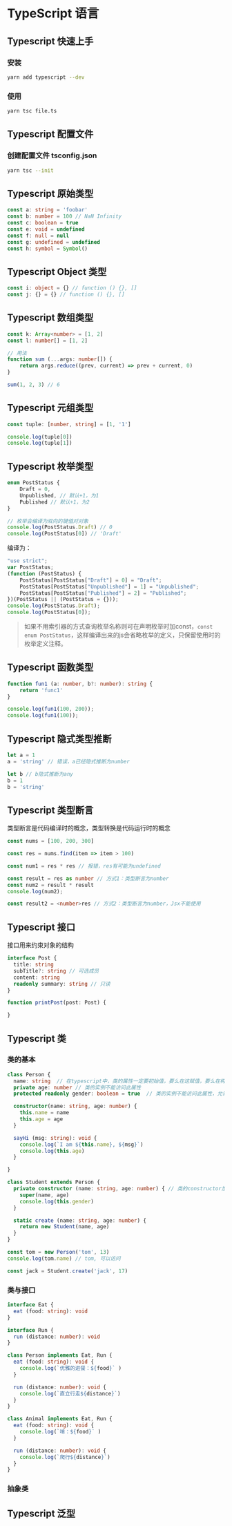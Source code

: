 # TypeScript 语言

## Typescript 快速上手
### 安装
```bash
yarn add typescript --dev
```

### 使用
```bash
yarn tsc file.ts
```

## Typescript 配置文件
### 创建配置文件 tsconfig.json
```bash
yarn tsc --init
```

## Typescript 原始类型
```typescript
const a: string = 'foobar'
const b: number = 100 // NaN Infinity
const c: boolean = true
const e: void = undefined
const f: null = null
const g: undefined = undefined
const h: symbol = Symbol()
```

## Typescript Object 类型
```typescript
const i: object = {} // function () {}, []
const j: {} = {} // function () {}, []
```

## Typescript 数组类型
```typescript
const k: Array<number> = [1, 2]
const l: number[] = [1, 2]

// 用法
function sum (...args: number[]) {
    return args.reduce((prev, current) => prev + current, 0)
}

sum(1, 2, 3) // 6
```

## Typescript 元组类型
```typescript
const tuple: [number, string] = [1, '1']

console.log(tuple[0])
console.log(tuple[1])
```

## Typescript 枚举类型
```typescript
enum PostStatus {
    Draft = 0,
    Unpublished, // 默认+1，为1
    Published // 默认+1，为2
}

// 枚举会编译为双向的键值对对象
console.log(PostStatus.Draft) // 0
console.log(PostStatus[0]) // 'Draft'
```
编译为：
```js
"use strict";
var PostStatus;
(function (PostStatus) {
    PostStatus[PostStatus["Draft"] = 0] = "Draft";
    PostStatus[PostStatus["Unpublished"] = 1] = "Unpublished";
    PostStatus[PostStatus["Published"] = 2] = "Published";
})(PostStatus || (PostStatus = {}));
console.log(PostStatus.Draft);
console.log(PostStatus[0]);
```

> 如果不用索引器的方式查询枚举名称则可在声明枚举时加const，`const enum PostStatus`，这样编译出来的js会省略枚举的定义，只保留使用时的枚举定义注释。

## Typescript 函数类型
```typescript
function fun1 (a: number, b?: number): string {
    return 'func1'
}

console.log(fun1(100, 200));
console.log(fun1(100));
```

## Typescript 隐式类型推断
```typescript
let a = 1
a = 'string' // 错误，a已经隐式推断为number

let b // b隐式推断为any
b = 1
b = 'string'
```

## Typescript 类型断言
类型断言是代码编译时的概念，类型转换是代码运行时的概念
```typescript
const nums = [100, 200, 300]

const res = nums.find(item => item > 100)

const num1 = res * res // 报错，res有可能为undefined

const result = res as number // 方式1：类型断言为number
const num2 = result * result
console.log(num2);

const result2 = <number>res // 方式2：类型断言为number，Jsx不能使用
```


## Typescript 接口
接口用来约束对象的结构
```typescript
interface Post {
  title: string
  subTitle?: string // 可选成员
  content: string
  readonly summary: string // 只读
}

function printPost(post: Post) {

}
```

## Typescript 类
### 类的基本
```typescript
class Person {
  name: string  // 在typescript中，类的属性一定要初始值，要么在这赋值，要么在构造函数中初始化
  private age: number // 类的实例不能访问此属性
  protected readonly gender: boolean = true  // 类的实例不能访问此属性，允许子类访问，readonly不管是内部和外部以后都不能修改

  constructor(name: string, age: number) {
    this.name = name
    this.age = age
  }

  sayHi (msg: string): void {
    console.log(`I am ${this.name}, ${msg}`)
    console.log(this.age)
  }

}

class Student extends Person {
  private constructor (name: string, age: number) { // 类的constructor加上private修饰符表示该类不能被实例化，也不能被继承
    super(name, age)
    console.log(this.gender)
  }

  static create (name: string, age: number) {
    return new Student(name, age)
  }
}

const tom = new Person('tom', 13)
console.log(tom.name) // tom, 可以访问

const jack = Student.create('jack', 17)
```

### 类与接口
```typescript
interface Eat {
  eat (food: string): void
}

interface Run {
  run (distance: number): void
}

class Person implements Eat, Run {
  eat (food: string): void {
    console.log(`优雅的进餐：${food}` )
  }

  run (distance: number): void {
    console.log(`直立行走${distance}`)
  }
}

class Animal implements Eat, Run {
  eat (food: string): void {
    console.log(`啃：${food}` )
  }

  run (distance: number): void {
    console.log(`爬行${distance}`)
  }
}
```

### 抽象类


## Typescript 泛型
